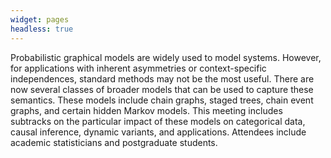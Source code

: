 ```yaml
---
widget: pages
headless: true
---
```



Probabilistic graphical models are widely used to model systems. However, for applications with inherent asymmetries or context-specific independences, standard methods may not be the most useful. 
There are now several classes of broader models that can be used to capture these semantics. 
These models include chain graphs, staged trees, chain event graphs, and certain hidden Markov models. 
This meeting includes subtracks on the particular impact of these models on categorical data, causal inference, dynamic variants, and applications.
Attendees include academic statisticians and postgraduate students. 
